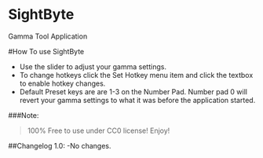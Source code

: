 # SightByte
Gamma Tool Application

#How To use SightByte

- Use the slider to adjust your gamma settings.
- To change hotkeys click the Set Hotkey menu item and click the textbox to enable hotkey changes.
- Default Preset keys are are 1-3 on the Number Pad. Number pad 0 will revert your gamma settings to what it was before 
the application started.

###Note:
>100% Free to use under CC0 license! Enjoy!

##Changelog 1.0:
-No changes.

